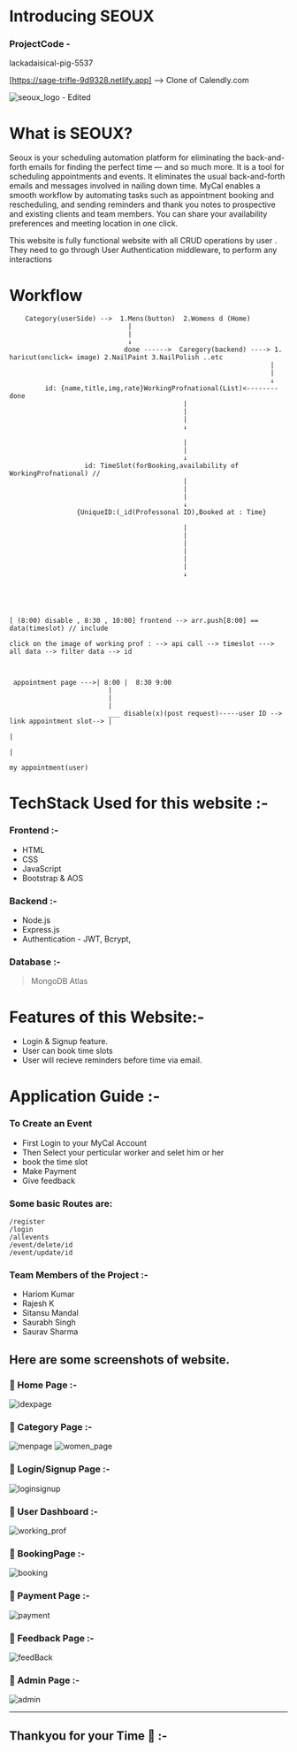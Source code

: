 # Introducing SEOUX

### ProjectCode - 
lackadaisical-pig-5537

[https://sage-trifle-9d9328.netlify.app] --> Clone of Calendly.com

![seoux_logo - Edited](https://user-images.githubusercontent.com/85841972/229421591-0cb0c816-7047-4b74-925c-9c7da0cc40ae.png)


# What is SEOUX?

Seoux is your scheduling automation platform for eliminating the back-and-forth emails for finding the perfect time — and so much more.
It is a tool for scheduling appointments and events. It eliminates the usual back-and-forth emails and messages involved in nailing down time.
MyCal enables a smooth workflow by automating tasks such as appointment booking and rescheduling,
and sending reminders and thank you notes to prospective and existing clients and team members.
You can share your availability preferences and meeting location in one click.

This website is fully functional website with all CRUD operations by user .
They need to go through User Authentication middleware, to perform any interactions

# Workflow


```
    Category(userSide) -->  1.Mens(button)  2.Womens d (Home)   
                              |
                              |
                              ↓ 
                             done ------>  Caregory(backend) ----> 1. haricut(onclick= image) 2.NailPaint 3.NailPolish ..etc
                                                                  |
                                                                  |
                                                                  ↓ 
         id: {name,title,img,rate}WorkingProfnational(List)<-------- done
                                            |
                                            |
                                            |
                                            ↓ 

                                            |
                                            |
                                            ↓ 
                   id: TimeSlot(forBooking,availability of WorkingProfnational) //
                                            |
                                            |
                                            |
                                            ↓ 
                 {UniqueID:(_id(Professonal ID),Booked at : Time}

                                            |
                                            |
                                            |
                                            |
                                            |
                                            |
                                            ↓ 
                                        
             
                                  


[ (8:00) disable , 8:30 , 10:00] frontend --> arr.push[8:00] == data(timeslot) // include

click on the image of working prof : --> api call --> timeslot ---> all data --> filter data --> id 



 appointment page --->| 8:00 |  8:30 9:00
                         |
                         |
                         |
                         ___ disable(x)(post request)-----user ID -->  link appointment slot--> |
                                                                                                |
                                                                                                |
                                                                                        my appointment(user)
```



# TechStack Used for this website :-

### Frontend :-
- HTML
- CSS
- JavaScript
- Bootstrap & AOS

### Backend :-
- Node.js
- Express.js
- Authentication - JWT, Bcrypt,

### Database :-
> MongoDB Atlas
  
# Features of this Website:-
- Login & Signup feature.
- User can book time slots
- User will recieve reminders before time via email.

# Application Guide :-

### To Create an Event 
* First Login to your MyCal Account
* Then Select your perticular worker and selet him or her
* book the time slot
* Make Payment
* Give feedback

### Some basic Routes are:
```
/register
/login
/allevents
/event/delete/id
/event/update/id
```

### Team Members of the Project :- 
- Hariom Kumar
- Rajesh K
- Sitansu Mandal
- Saurabh Singh
- Saurav Sharma




## Here are some screenshots of website.

### :large_blue_circle: Home Page :-


![idexpage](https://user-images.githubusercontent.com/85841972/229423602-d9604550-ba36-4ed9-9099-fbbb69675f26.PNG)




### :large_blue_circle: Category Page :-
![menpage](https://user-images.githubusercontent.com/85841972/229423718-5b547be3-ca3f-4627-bcac-d99112ccdaed.PNG)
![women_page](https://user-images.githubusercontent.com/85841972/229423729-a9eb6302-33aa-42ac-ba05-d8dbfc8df631.PNG)


### :large_blue_circle: Login/Signup Page :-

![loginsignup](https://user-images.githubusercontent.com/85841972/229423877-38a33053-8a83-4057-a658-d75068b431c2.PNG)

### :large_blue_circle: User Dashboard :- 

![working_prof](https://user-images.githubusercontent.com/85841972/229423914-9db4a85c-ab59-4fb4-b649-df12638c5f78.PNG)

### :large_blue_circle: BookingPage :-

![booking](https://user-images.githubusercontent.com/85841972/229424001-777b004e-b4c7-4aae-ad0a-081e4488d489.PNG)

### :large_blue_circle: Payment Page :-

![payment](https://user-images.githubusercontent.com/85841972/229424048-7ea5c8e7-915c-4ab5-aea5-1fa8da87bc83.PNG)

### :large_blue_circle: Feedback Page :-
![feedBack](https://user-images.githubusercontent.com/85841972/229424257-1b8b4281-bc3f-4491-ad36-34bf86737997.PNG)

### :large_blue_circle: Admin Page :-


![admin](https://user-images.githubusercontent.com/85841972/229424509-4157b4a7-a3b9-499d-b73a-eb6f76ca6965.PNG)

---


## Thankyou for your Time :raised_hands: :-

